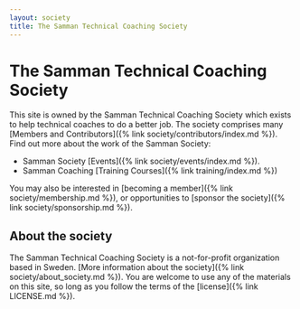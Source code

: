 ```yaml
---
layout: society
title: The Samman Technical Coaching Society
---
```


# The Samman Technical Coaching Society

This site is owned by the Samman Technical Coaching Society which exists to help technical coaches to do a better job. The society comprises many [Members and Contributors]({% link society/contributors/index.md %}). Find out more about the work of the Samman Society:

- Samman Society [Events]({% link society/events/index.md %}).
- Samman Coaching [Training Courses]({% link training/index.md %})

You may also be interested in [becoming a member]({% link society/membership.md %}), or opportunities to [sponsor the society]({% link society/sponsorship.md %}).

## About the society

The Samman Technical Coaching Society is a not-for-profit organization based in Sweden. [More information about the society]({% link society/about_society.md %}). You are welcome to use any of the materials on this site, so long as you follow the terms of the [license]({% link LICENSE.md %}). 
 


